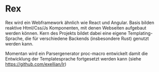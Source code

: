 # Rex

Rex wird ein Webframework ähnlich wie React und Angular. Basis bilden reaktive Html/Css/Js Komponenten, mit denen Webseiten aufgebaut werden können. Kern des Projekts bildet dabei eine eigene Templating-Sprache, die für verschiedene Backends (insbesondere Rust) genutzt werden kann.

Momentan wird ein Parsergenerator proc-macro entwickelt damit die Entwicklung der Templatesprache fortgesetzt werden kann (siehe https://github.com/exellian/lr)
